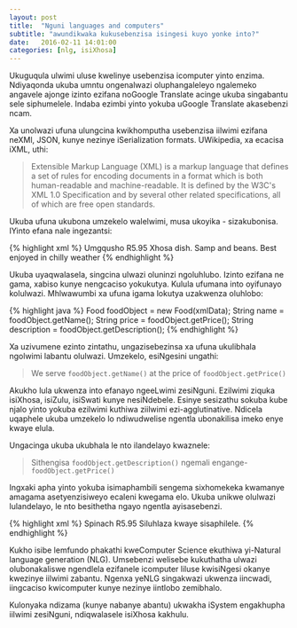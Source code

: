 ```yaml
---
layout: post
title:  "Nguni languages and computers"
subtitle: "awundikwaka kukusebenzisa isingesi kuyo yonke into?"
date:   2016-02-11 14:01:00
categories: [nlg, isiXhosa]
---
```


Ukuguqula ulwimi uluse kwelinye usebenzisa icomputer yinto enzima.
Ndiyaqonda ukuba umntu ongenalwazi oluphangaleleyo ngalemeko angavele
ajonge izinto ezifana noGoogle Translate acinge ukuba singabantu
sele siphumelele. Indaba ezimbi yinto yokuba uGoogle Translate
akasebenzi ncam.


Xa unolwazi ufuna ulungcina kwikhomputha usebenzisa iilwimi ezifana
neXMl, JSON, kunye nezinye iSerialization formats. UWikipedia, xa ecacisa iXML, uthi:

  > Extensible Markup Language (XML) is a markup language that defines a set of rules for encoding documents in a format which is
  > both human-readable and machine-readable. It is defined by the W3C's XML 1.0 Specification and by several other related specifications,
  > all of which are free open standards.
 
Ukuba ufuna ukubona umzekelo walelwimi, musa ukoyika - sizakubonisa. IYinto efana nale ingezantsi:

{% highlight xml %}
  <food>
    <name>Umgqusho</name>
    <price>R5.95</price>
    <description>
        Xhosa dish. Samp and beans. Best enjoyed in chilly weather
    </description>
  </food>
{% endhighlight %}
  
Ukuba uyaqwalasela, singcina ulwazi oluninzi ngoluhlubo. Izinto ezifana ne gama, xabiso kunye nengcaciso yokukutya.
Kulula ufumana into oyifunayo kolulwazi. Mhlwawumbi xa ufuna igama lokutya uzakwenza oluhlobo:

 {% highlight java %}
 Food foodObject = new Food(xmlData);
 String name = foodObject.getName();
 String price = foodObject.getPrice();
 String description = foodObject.getDescription();
{% endhighlight %}
 
Xa uzivumene ezinto zintathu, ungazisebezinsa xa ufuna ukulibhala ngolwimi labantu olulwazi. Umzekelo, esiNgesini ungathi:


  > We serve `foodObject.getName()` at the price of `foodObject.getPrice()`


Akukho lula ukwenza into efanayo ngeeLwimi zesiNguni. Ezilwimi ziquka isiXhosa, isiZulu, isiSwati kunye nesiNdebele.
Esinye sesizathu sokuba kube njalo yinto yokuba ezilwimi kuthiwa ziilwimi ezi-agglutinative. Ndicela uqaphele ukuba
umzekelo lo ndiwudwelise ngentla ubonakilisa imeko enye kwaye elula.


Ungacinga ukuba ukubhala le nto ilandelayo kwaznele:

  > Sithengisa `foodObject.getDescription()` ngemali engange-`foodObject.getPrice()`

Ingxaki apha yinto yokuba isimaphambili sengema sixhomekeka kwamanye amagama asetyenzisiweyo
ecaleni kwegama elo. Ukuba unikwe olulwazi lulandelayo, le nto besithetha ngayo ngentla ayisasebenzi.

 {% highlight xml %}
  <food>
    <name>Spinach</name>
    <price>R5.95</price>
    <description>Siluhlaza kwaye sisaphilele.</description>
  </food>
{% endhighlight %}

Kukho isibe lemfundo phakathi kweComputer Science ekuthiwa yi-Natural language generation (NLG).
Umsebenzi welisebe kukuthatha ulwazi olubonakaliswe ngendlela ezifanele icomputer liluse kwisiNgesi
okanye kwezinye iilwimi zabantu. Ngenxa yeNLG singakwazi ukwenza iincwadi, iingcaciso kwicomputer kunye
nezinye iintlobo zemibhalo.

Kulonyaka ndizama (kunye nabanye abantu) ukwakha iSystem engakhupha iilwimi zesiNguni, ndiqwalasele isiXhosa
kakhulu.
